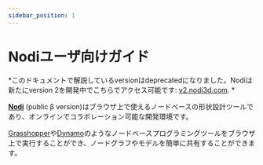 ```yaml
---
sidebar_position: 1
---
```


# Nodiユーザ向けガイド

*このドキュメントで解説しているversionはdeprecatedになりました。Nodiは新たにversion 2を開発中でこちらでアクセス可能です: [v2.nodi3d.com](https://v2.nodi3d.com). *

**[Nodi](https://nodi3d.com)** (public β version)はブラウザ上で使えるノードベースの形状設計ツールであり、オンラインでコラボレーション可能な開発環境です。

[Grasshopper](https://www.grasshopper3d.com/)や[Dynamo](https://dynamobim.org/)のようなノードベースプログラミングツールをブラウザ上で実行することができ、ノードグラフやモデルを簡単に共有することができます。
